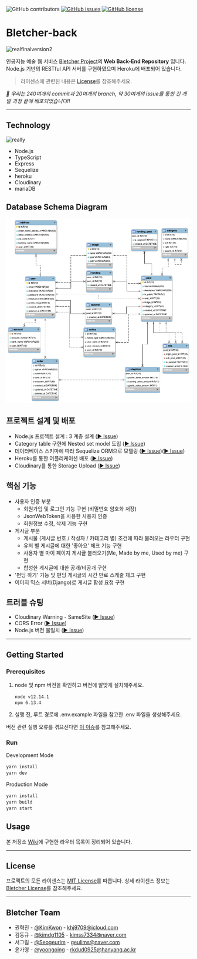 ![GitHub contributors](https://img.shields.io/github/contributors/Bletcher-Project/bletcher-back?style=for-the-badge) [![GitHub issues](https://img.shields.io/github/issues/Bletcher-Project/bletcher-back?style=for-the-badge)](https://github.com/Bletcher-Project/bletcher-back/issues) [![GitHub license](https://img.shields.io/github/license/Bletcher-Project/bletcher-back?style=for-the-badge)](https://github.com/Bletcher-Project/bletcher-back/blob/main/LICENSE)

# Bletcher-back

![realfinalversion2](https://user-images.githubusercontent.com/22493971/110480555-f6d92400-8129-11eb-8388-acb605aea2a4.jpg)

인공지능 예술 웹 서비스 [Bletcher Project](https://github.com/Bletcher-Project/Bletcher)의 **Web Back-End Repository** 입니다. Node.js 기반의 RESTful API 서버를 구현하였으며 Heroku에 배포되어 있습니다.

> 라이센스에 관련된 내용은 [License](#license)를 참조해주세요.

_👏 우리는 240여개의 commit과 20여개의 branch, 약 30여개의 issue를 통한 긴 개발 과정 끝에 배포되었습니다!!_

---

## Technology

![really](https://user-images.githubusercontent.com/22493971/110477817-f8551d00-8126-11eb-8fad-191ceb4846f9.jpg)

- Node.js
- TypeScript
- Express
- Sequelize
- heroku
- Cloudinary
- mariaDB

## Database Schema Diagram

![Bletcher_21 03 09](README_image/210323.png)

## 프로젝트 설계 및 배포

- Node.js 프로젝트 설계 : 3 계층 설계 ([▶︎ Issue](https://github.com/Bletcher-Project/bletcher-back/issues/8))
- Category table 구현에 Nested set model 도입 ([▶︎ Issue](https://github.com/Bletcher-Project/bletcher-back/issues/7))
- 데이터베이스 스키마에 따라 Sequelize ORM으로 모델링 ([▶︎ Issue](https://github.com/Bletcher-Project/bletcher-back/issues/16))([▶︎ Issue](https://github.com/Bletcher-Project/bletcher-back/issues/10))
- Heroku를 통한 어플리케이션 배포 ([▶︎ Issue](https://github.com/Bletcher-Project/bletcher-back/issues/25))
- Cloudinary를 통한 Storage Upload ([▶︎ Issue](https://github.com/Bletcher-Project/bletcher-back/issues/27))

## 핵심 기능

- 사용자 인증 부분
  - 회원가입 및 로그인 기능 구현 (비밀번호 암호화 저장)
  - JsonWebToken을 사용한 사용자 인증
  - 회원정보 수정, 삭제 기능 구현
- 게시글 부분
  - 게시물 (게시글 번호 / 작성자 / 카테고리 별) 조건에 따라 불러오는 라우터 구현
  - 유저 별 게시글에 대한 '좋아요' 체크 기능 구현
  - 사용자 별 마이 페이지 게시글 불러오기(Me, Made by me, Used by me) 구현
  - 합성한 게시글에 대한 공개/비공개 구현
- '펀딩 하기' 기능 및 펀딩 게시글의 시간 만료 스케줄 체크 구현
- 이미지 믹스 서버(Django)로 게시글 합성 요청 구현

## 트러블 슈팅

- Cloudinary Warning - SameSite ([▶︎ Issue](https://github.com/Bletcher-Project/bletcher-back/issues/33))
- CORS Error ([▶︎ Issue](https://github.com/Bletcher-Project/bletcher-back/issues/29))
- Node.js 버전 불일치 ([▶︎ Issue](https://github.com/Bletcher-Project/bletcher-back/issues/48))

---

## Getting Started

### Prerequisites

1. node 및 npm 버전을 확인하고 버전에 알맞게 설치해주세요.
   ```
   node v12.14.1
   npm 6.13.4
   ```
2. 실행 전, 루트 경로에 .env.example 파일을 참고한 .env 파일을 생성해주세요.

버전 관련 실행 오류를 겪으신다면 [이 이슈](https://github.com/Bletcher-Project/bletcher-back/issues/48)를 참고해주세요.

### Run

Development Mode

```bash
yarn install
yarn dev
```

Production Mode

```bash
yarn install
yarn build
yarn start
```

## Usage

본 저장소 [Wiki](https://github.com/Bletcher-Project/bletcher-back/wiki)에 구현한 라우터 목록이 정리되어 있습니다.

---

## License<a id="license"></a>

프로젝트의 모든 라이센스는 [MIT License](http://opensource.org/licenses/MIT)를 따릅니다. 상세 라이센스 정보는 [Bletcher License](./LICENSE)를 참조해주세요.

---

## Bletcher Team

- 권혁진 - [@KimKwon](https://github.com/KimKwon) - khj9709@icloud.com
- 김동규 - [@kimdg1105](https://github.com/kimdg1105) - kimss7334@naver.com
- 서그림 - [@Seogeurim](https://github.com/Seogeurim) - geulims@naver.com
- 윤가영 - [@yoongoing](https://github.com/yoongoing) - rkdud0925@hanyang.ac.kr
